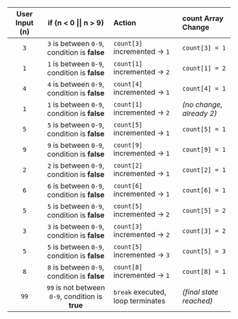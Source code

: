 | **User Input (n)** | **if (n < 0 \|\| n > 9)** | **Action** | **count Array Change** |
| :---: | :---: | :--- | :--- |
| `3`  | `3` is between `0-9`, condition is **false** | `count[3]` incremented → `1` | `count[3] = 1` |
| `1`  | `1` is between `0-9`, condition is **false** | `count[1]` incremented → `2` | `count[1] = 2` |
| `4`  | `4` is between `0-9`, condition is **false** | `count[4]` incremented → `1` | `count[4] = 1` |
| `1`  | `1` is between `0-9`, condition is **false** | `count[1]` incremented → `2` | *(no change, already 2)* |
| `5`  | `5` is between `0-9`, condition is **false** | `count[5]` incremented → `1` | `count[5] = 1` |
| `9`  | `9` is between `0-9`, condition is **false** | `count[9]` incremented → `1` | `count[9] = 1` |
| `2`  | `2` is between `0-9`, condition is **false** | `count[2]` incremented → `1` | `count[2] = 1` |
| `6`  | `6` is between `0-9`, condition is **false** | `count[6]` incremented → `1` | `count[6] = 1` |
| `5`  | `5` is between `0-9`, condition is **false** | `count[5]` incremented → `2` | `count[5] = 2` |
| `3`  | `3` is between `0-9`, condition is **false** | `count[3]` incremented → `2` | `count[3] = 2` |
| `5`  | `5` is between `0-9`, condition is **false** | `count[5]` incremented → `3` | `count[5] = 3` |
| `8`  | `8` is between `0-9`, condition is **false** | `count[8]` incremented → `1` | `count[8] = 1` |
| `99` | `99` is not between `0-9`, condition is **true** | `break` executed, loop terminates | *(final state reached)* |
